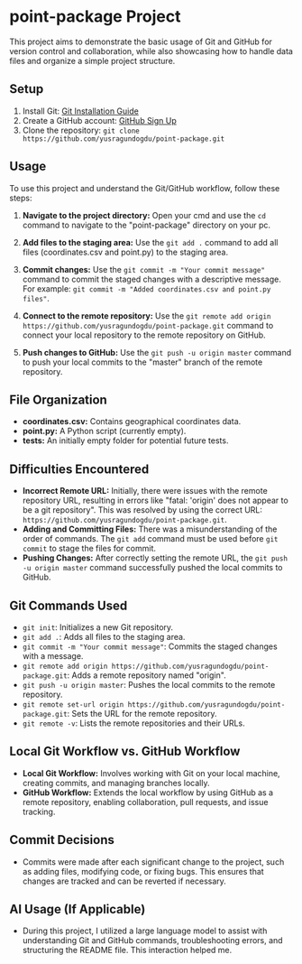 # point-package Project

This project aims to demonstrate the basic usage of Git and GitHub for version control and collaboration, while also showcasing how to handle data files and organize a simple project structure.

## Setup

1.  Install Git: [Git Installation Guide](https://git-scm.com/book/en/v2/Getting-Started-Installing-Git)
2.  Create a GitHub account: [GitHub Sign Up](https://github.com/signup)
3.  Clone the repository: `git clone https://github.com/yusragundogdu/point-package.git`

## Usage

To use this project and understand the Git/GitHub workflow, follow these steps:

1.  **Navigate to the project directory:** Open your cmd and use the `cd` command to navigate to the "point-package" directory on your pc.

2.  **Add files to the staging area:** Use the `git add .` command to add all files (coordinates.csv and point.py) to the staging area.

3.  **Commit changes:** Use the `git commit -m "Your commit message"` command to commit the staged changes with a descriptive message. For example: `git commit -m "Added coordinates.csv and point.py files"`.

4.  **Connect to the remote repository:** Use the `git remote add origin https://github.com/yusragundogdu/point-package.git` command to connect your local repository to the remote repository on GitHub.

5.  **Push changes to GitHub:** Use the `git push -u origin master` command to push your local commits to the "master" branch of the remote repository.

## File Organization

* **coordinates.csv:** Contains geographical coordinates data.
* **point.py:** A Python script (currently empty).
* **tests:** An initially empty folder for potential future tests.

## Difficulties Encountered

* **Incorrect Remote URL:** Initially, there were issues with the remote repository URL, resulting in errors like "fatal: 'origin' does not appear to be a git repository". This was resolved by using the correct URL: `https://github.com/yusragundogdu/point-package.git`.
* **Adding and Committing Files:** There was a misunderstanding of the order of commands. The `git add` command must be used before `git commit` to stage the files for commit.
* **Pushing Changes:** After correctly setting the remote URL, the `git push -u origin master` command successfully pushed the local commits to GitHub.

## Git Commands Used

* `git init`: Initializes a new Git repository.
* `git add .`: Adds all files to the staging area.
* `git commit -m "Your commit message"`: Commits the staged changes with a message.
* `git remote add origin https://github.com/yusragundogdu/point-package.git`: Adds a remote repository named "origin".
* `git push -u origin master`: Pushes the local commits to the remote repository.
* `git remote set-url origin https://github.com/yusragundogdu/point-package.git`: Sets the URL for the remote repository.
* `git remote -v`: Lists the remote repositories and their URLs.

## Local Git Workflow vs. GitHub Workflow

* **Local Git Workflow:** Involves working with Git on your local machine, creating commits, and managing branches locally.
* **GitHub Workflow:** Extends the local workflow by using GitHub as a remote repository, enabling collaboration, pull requests, and issue tracking.

## Commit Decisions

* Commits were made after each significant change to the project, such as adding files, modifying code, or fixing bugs. This ensures that changes are tracked and can be reverted if necessary.

## AI Usage (If Applicable)

* During this project, I utilized a large language model to assist with understanding Git and GitHub commands, troubleshooting errors, and structuring the README file. This interaction helped me.

  
